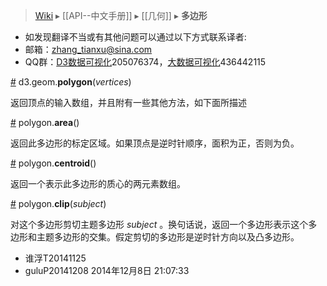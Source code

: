 > [Wiki](Home) ▸ [[API--中文手册]] ▸ [[几何]] ▸ **多边形**

* 如发现翻译不当或有其他问题可以通过以下方式联系译者:
* 邮箱：zhang_tianxu@sina.com
* QQ群：[D3数据可视化](http://jq.qq.com/?_wv=1027&k=ZGcqYF)205076374，[大数据可视化](http://jq.qq.com/?_wv=1027&k=S8wGMe)436442115

<a name="polygon" href="Polygon-Geom#polygon">#</a> d3.geom.<b>polygon</b>(<i>vertices</i>)

返回顶点的输入数组，并且附有一些其他方法，如下面所描述

<a name="area" href="Polygon-Geom#area">#</a> polygon.<b>area</b>()

返回此多边形的标定区域。如果顶点是逆时针顺序，面积为正，否则为负。

<a name="centroid" href="Polygon-Geom#centroid">#</a> polygon.<b>centroid</b>()

返回一个表示此多边形的质心的两元素数组。

<a name="clip" href="Polygon-Geom#clip">#</a> polygon.<b>clip</b>(<i>subject</i>)

对这个多边形剪切主题多边形 *subject* 。换句话说，返回一个多边形表示这个多边形和主题多边形的交集。假定剪切的多边形是逆时针方向以及凸多边形。

* 谁浮T20141125
* guluP20141208 2014年12月8日 21:07:33

